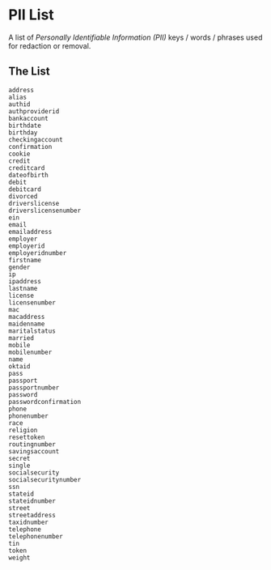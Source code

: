 # PII List

A list of _Personally Identifiable Information (PII)_ keys / words / phrases used for redaction or removal.

## The List

```console
address
alias
authid
authproviderid
bankaccount
birthdate
birthday
checkingaccount
confirmation
cookie
credit
creditcard
dateofbirth
debit
debitcard
divorced
driverslicense
driverslicensenumber
ein
email
emailaddress
employer
employerid
employeridnumber
firstname
gender
ip
ipaddress
lastname
license
licensenumber
mac
macaddress
maidenname
maritalstatus
married
mobile
mobilenumber
name
oktaid
pass
passport
passportnumber
password
passwordconfirmation
phone
phonenumber
race
religion
resettoken
routingnumber
savingsaccount
secret
single
socialsecurity
socialsecuritynumber
ssn
stateid
stateidnumber
street
streetaddress
taxidnumber
telephone
telephonenumber
tin
token
weight
```

